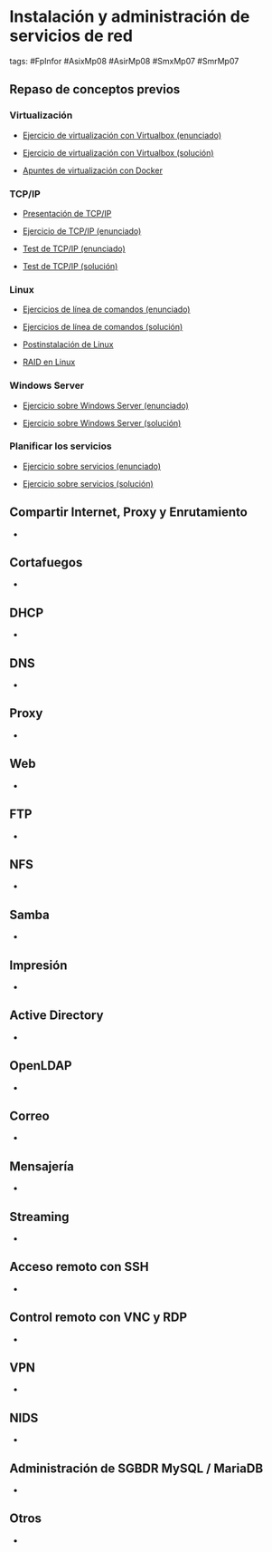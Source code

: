 # Instalación y administración de servicios de red

tags: #FpInfor #AsixMp08 #AsirMp08 #SmxMp07 #SmrMp07 



## Repaso de conceptos previos

### Virtualización

  * [Ejercicio de virtualización con Virtualbox (enunciado)](repaso/Ejercicio%200a%20-%20repaso%20Virtualizaci%C3%B3n%20-%20ejercicio.md) 

  * [Ejercicio de virtualización con Virtualbox (solución)](repaso/Ejercicio%200a%20-%20repaso%20Virtualizaci%C3%B3n%20-%20soluci%C3%B3n.pdf) 

  * [Apuntes de virtualización con Docker](repaso/Ejercicio%200a%20-%20repaso%20Virtualización%20-%20Docker.pdf) 

### TCP/IP

  * [Presentación de TCP/IP](repaso/Ejercicio%200b%20%20-%20repaso%20TCPIP%20-%20transparencias.pdf)

  * [Ejercicio de TCP/IP (enunciado)](repaso/Ejercicio%200b%20%20-%20repaso%20TCPIP%20-%20ejercicios.md)

  * [Test de TCP/IP (enunciado)](repaso/Ejercicio%200b%20-%20repaso%20TCPIP%20-%20test.md)

  * [Test de TCP/IP (solución)](repaso/Ejercicio%200b%20-%20repaso%20TCPIP%20-%20test%20soluci%C3%B3n.md)

### Linux

  * [Ejercicios de línea de comandos (enunciado)](repaso/Ejercicio%200c%20-%20repaso%20Linux%20-%20comandos%20Unix%20ejercicio.md)

  * [Ejercicios de línea de comandos (solución)](repaso/Ejercicio%200c%20-%20repaso%20Linux%20-%20comandos%20Unix%20soluci%C3%B3n.md)

  * [Postinstalación de Linux](repaso/Ejercicio%200c%20-%20repaso%20Linux%20-%20postinstalaci%C3%B3n%20Debian%20y%20Ubuntu%20Server.md)

  * [RAID en Linux](repaso/Ejercicio%200c%20-%20repaso%20Linux%20-%20RAID.md)

### Windows Server

  * [Ejercicio sobre Windows Server (enunciado)](repaso/Ejercicio%200d%20-%20repaso%20Windows%20Server%20-%20ejercicio.md)

  * [Ejercicio sobre Windows Server (solución)](repaso/Ejercicio%200d%20-%20repaso%20Windows%20Server%20-%20soluci%C3%B3n.pdf)
  
### Planificar los servicios

  * [Ejercicio sobre servicios (enunciado)](repaso/Ejercicio%200e%20-%20Planificar%20servicios.md)

  * [Ejercicio sobre servicios (solución)](repaso/Ejercicio%200e%20-%20Planificar%20servicios%20-%20soluci%C3%B3n.pdf)



## Compartir Internet, Proxy y Enrutamiento

  * []()



## Cortafuegos

  * []()



## DHCP

  * []()



## DNS

  * []()



## Proxy

  * []()



## Web

  * []()



## FTP

  * []()



## NFS

  * []()



## Samba

  * []()



## Impresión

  * []()



## Active Directory

  * []()



## OpenLDAP

  * []()



## Correo

  * []()



## Mensajería

  * []()



## Streaming

  * []()



## Acceso remoto con SSH

  * []()



## Control remoto con VNC y RDP

  * []()



## VPN

  * []()



## NIDS

  * []()



## Administración de SGBDR MySQL / MariaDB

  * []()



## Otros

  * []()
